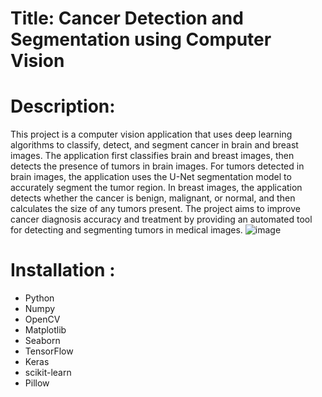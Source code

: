 # Title: Cancer Detection and Segmentation using Computer Vision
# Description:
  This project is a computer vision application that uses deep learning algorithms to classify, detect, and segment cancer in brain and breast images.
  The application first classifies brain and breast images, then detects the presence of tumors in brain images. 
  For tumors detected in brain images, the application uses the U-Net segmentation model to accurately segment the tumor region. In breast images,
  the application detects whether the cancer is benign, malignant, or normal, and then calculates the size of any tumors present. 
  The project aims to improve cancer diagnosis accuracy and treatment by providing an automated tool for detecting and segmenting tumors in medical images.
  ![image](https://user-images.githubusercontent.com/57260853/235318946-b3690844-8fe6-4a05-a16e-1b00e0fc6aae.png)

# Installation :
  - Python
  - Numpy
  - OpenCV
  - Matplotlib
  - Seaborn
  - TensorFlow
  - Keras
  - scikit-learn
  - Pillow


    
